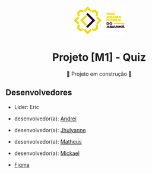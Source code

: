 <div align="center">
    <img alt="logo PdA" src="assets/imgs/readme/logo_PdA.png" height="80px" widgh="auto">
</div>

<h1 align="center">Projeto [M1] - Quiz</h1>

<p align="center">🚧 Projeto em construção 🚧</p>

## Desenvolvedores

- Líder: Eric
- desenvolvedor(a): [Andrei]()
- desenvolvedor(a): [Jhulyanne](https://github.com/jhulyanne)
- desenvolvedor(a): [Matheus]()
- desenvolvedor(a): [Mickael]()

- [Figma](https://www.figma.com/design/5cDCS3Zo4FwTGepbFFiro3/Untitled?node-id=0-1&node-type=canvas&t=VVrsnNxBXZGOw43X-0)